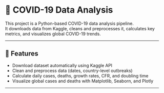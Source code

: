 # 🦠 COVID-19 Data Analysis

This project is a Python-based COVID-19 data analysis pipeline.  
It downloads data from Kaggle, cleans and preprocesses it, calculates key metrics, and visualizes global COVID-19 trends.  

---

## 📌 Features
- Download dataset automatically using Kaggle API  
- Clean and preprocess data (dates, country-level outbreaks)  
- Calculate daily cases, deaths, growth rates, CFR, and doubling time  
- Visualize global cases and deaths with Matplotlib, Seaborn, and Plotly  

---
